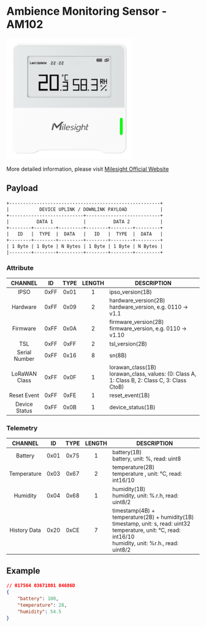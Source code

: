 # Ambience Monitoring Sensor - AM102

![AM102](am102.png)

More detailed information, please visit [Milesight Official Website](https://www.milesight.com/iot/product/lorawan-sensor/am102)

## Payload

```
+-------------------------------------------------------+
|           DEVICE UPLINK / DOWNLINK PAYLOAD            |
+---------------------------+---------------------------+
|          DATA 1           |          DATA 2           |
+--------+--------+---------+--------+--------+---------+
|   ID   |  TYPE  |  DATA   |   ID   |  TYPE  |  DATA   |
+--------+--------+---------+--------+--------+---------+
| 1 Byte | 1 Byte | N Bytes | 1 Byte | 1 Byte | N Bytes |
|--------+--------+---------+--------+--------+---------+
```

### Attribute

|    CHANNEL    |  ID  | TYPE | LENGTH | DESCRIPTION                                                                                      |
| :-----------: | :--: | :--: | :----: | ------------------------------------------------------------------------------------------------ |
|     IPSO      | 0xFF | 0x01 |   1    | ipso_version(1B)                                                                                 |
|   Hardware    | 0xFF | 0x09 |   2    | hardware_version(2B)<br/>hardware_version, e.g. 0110 -> v1.1                                     |
|   Firmware    | 0xFF | 0x0A |   2    | firmware_version(2B)<br/>firmware_version, e.g. 0110 -> v1.10                                    |
|      TSL      | 0xFF | 0xFF |   2    | tsl_version(2B)                                                                                  |
| Serial Number | 0xFF | 0x16 |   8    | sn(8B)                                                                                           |
| LoRaWAN Class | 0xFF | 0x0F |   1    | lorawan_class(1B)<br/>lorawan_class, values: (0: Class A, 1: Class B, 2: Class C, 3: Class CtoB) |
|  Reset Event  | 0xFF | 0xFE |   1    | reset_event(1B)                                                                                  |
| Device Status | 0xFF | 0x0B |   1    | device_status(1B)                                                                                |

### Telemetry

|   CHANNEL    |  ID  | TYPE | LENGTH | DESCRIPTION                                                                                                                                                            |
| :----------: | :--: | :--: | :----: | ---------------------------------------------------------------------------------------------------------------------------------------------------------------------- |
|   Battery    | 0x01 | 0x75 |   1    | battery(1B)<br/>battery, unit: %, read: uint8                                                                                                                          |
| Temperature  | 0x03 | 0x67 |   2    | temperature(2B)<br/>temperature , unit: °C, read: int16/10                                                                                                             |
|   Humidity   | 0x04 | 0x68 |   1    | humidity(1B)<br/>humidity, unit: %.r.h, read: uint8/2                                                                                                                  |
| History Data | 0x20 | 0xCE |   7    | timestamp(4B) + temperature(2B) + humidity(1B)<br/>timestamp, unit: s, read: uint32<br/>temperature, unit: °C, read: int16/10<br/>humidity, unit: %r.h., read: uint8/2 |

## Example

```json
// 017564 03671801 04686D
{
    "battery": 100,
    "temperature": 28,
    "humidity": 54.5
}
```
